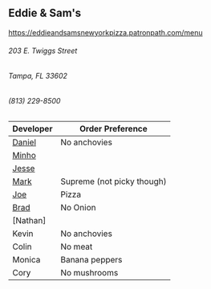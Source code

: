 ## Eddie & Sam's
https://eddieandsamsnewyorkpizza.patronpath.com/menu
###### 203 E. Twiggs Street
###### Tampa, FL 33602
###### (813) 229-8500

Developer     | Order Preference
--------------|---------------------
[Daniel](https://github.com/dtartaglia)           	| No anchovies
[Minho](https://github.com/minhochoi)               | 
[Jesse](https://github.com/jessecurry)              | 
[Mark](http://github.com/mark-smithtb)              | Supreme (not picky though)
[Joe](https://github.com/Montchat)                  | Pizza 
[Brad](https://github.com/bself)                    | No Onion
[Nathan]                                            |
Kevin                                               | No anchovies
Colin                                               | No meat
Monica                                              | Banana peppers
Cory                                                | No mushrooms
